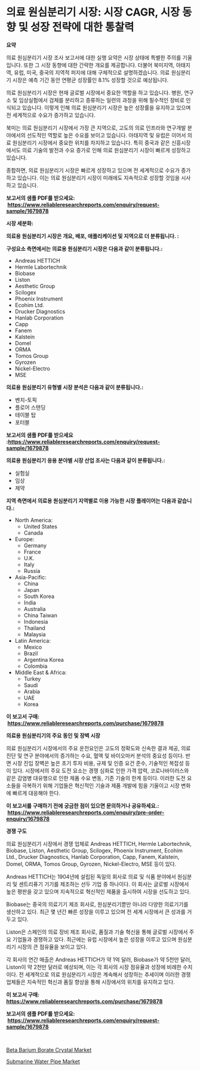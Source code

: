 <p><h1>의료 원심분리기 시장: 시장 CAGR, 시장 동향 및 성장 전략에 대한 통찰력</h1></p><p><strong>요약</strong></p>
<p><p>의료 원심분리기 시장 조사 보고서에 대한 실행 요약은 시장 상태에 특별한 주의를 기울입니다. 또한 그 시장 동향에 대한 간략한 개요를 제공합니다. 더불어 북미지역, 아태지역, 유럽, 미국, 중국의 지역적 퍼지에 대해 구체적으로 설명하겠습니다. 의료 원심분리기 시장은 예측 기간 동안 연평균 성장률인 8.1% 성장할 것으로 예상됩니다.</p><p>의료 원심분리기 시장은 현재 글로벌 시장에서 중요한 역할을 하고 있습니다. 병원, 연구소 및 임상실험에서 검체를 분리하고 증류하는 일련의 과정을 위해 필수적인 장비로 인식되고 있습니다. 이렇게 인해 의료 원심분리기 시장은 높은 성장률을 유지하고 있으며 전 세계적으로 수요가 증가하고 있습니다.</p><p>북미는 의료 원심분리기 시장에서 가장 큰 지역으로, 고도의 의료 인프라와 연구개발 분야에서의 선도적인 역할로 높은 수요를 보이고 있습니다. 아태지역 및 유럽은 이어서 의료 원심분리기 시장에서 중요한 위치를 차지하고 있습니다. 특히 중국과 같은 신흥시장에서도 의료 기술의 발전과 수요 증가로 인해 의료 원심분리기 시장이 빠르게 성장하고 있습니다.</p><p>종합하면, 의료 원심분리기 시장은 빠르게 성장하고 있으며 전 세계적으로 수요가 증가하고 있습니다. 이는 의료 원심분리기 시장이 미래에도 지속적으로 성장할 것임을 시사하고 있습니다.</p></p>
<p><strong>보고서의 샘플 PDF를 받으세요: &nbsp;<a href="https://www.reliableresearchreports.com/enquiry/request-sample/1679878">https://www.reliableresearchreports.com/enquiry/request-sample/1679878</a></strong></p>
<p><strong>시장 세분화:</strong></p>
<p><strong> 의료용 원심분리기 시장은 개요, 배포, 애플리케이션 및 지역으로 더 분류됩니다. :</strong></p>
<p><strong>구성요소 측면에서는 의료용 원심분리기 시장은 다음과 같이 분류됩니다.:</strong></p>
<p><ul><li>Andreas HETTICH</li><li>Hermle Labortechnik</li><li>Biobase</li><li>Liston</li><li>Aesthetic Group</li><li>Scilogex</li><li>Phoenix Instrument</li><li>Ecohim Ltd.</li><li>Drucker Diagnostics</li><li>Hanlab Corporation</li><li>Capp</li><li>Fanem</li><li>Kalstein</li><li>Domel</li><li>ORMA</li><li>Tomos Group</li><li>Gyrozen</li><li>Nickel-Electro</li><li>MSE</li></ul></p>
<p><strong> 의료용 원심분리기 유형별 시장 분석은 다음과 같이 분류됩니다.:</strong></p>
<p><ul><li>벤치-토픽</li><li>플로어 스탠딩</li><li>테이블 탑</li><li>포터블</li></ul></p>
<p><strong>보고서의 샘플 PDF를 받으세요 :<a href="https://www.reliableresearchreports.com/enquiry/request-sample/1679878">https://www.reliableresearchreports.com/enquiry/request-sample/1679878</a></strong></p>
<p><strong> 의료용 원심분리기 응용 분야별 시장 산업 조사는 다음과 같이 분류됩니다.:</strong></p>
<p><ul><li>실험실</li><li>임상</li><li>제약</li></ul></p>
<p><strong>지역 측면에서 의료용 원심분리기 지역별로 이용 가능한 시장 플레이어는 다음과 같습니다.:</strong></p>
<p><ul>
    <li>
        North America:
        <ul>
            <li>United States</li>
            <li>Canada</li>
        </ul>
    </li>
    <li>
        Europe:
        <ul>
            <li>Germany</li>
            <li>France</li>
            <li>U.K.</li>
            <li>Italy</li>
            <li>Russia</li>
        </ul>
    </li>
    <li>
        Asia-Pacific:
        <ul>
            <li>China</li>
            <li>Japan</li>
            <li>South Korea</li>
            <li>India</li>
            <li>Australia</li>
            <li>China Taiwan</li>
            <li>Indonesia</li>
            <li>Thailand</li>
            <li>Malaysia</li>
        </ul>
    </li>
    <li>
        Latin America:
        <ul>
            <li>Mexico</li>
            <li>Brazil</li>
            <li>Argentina Korea</li>
            <li>Colombia</li>
        </ul>
    </li>
    <li>
        Middle East & Africa:
        <ul>
            <li>Turkey</li>
            <li>Saudi</li>
            <li>Arabia</li>
            <li>UAE</li>
            <li>Korea</li>
        </ul>
    </li>
    </ul></p>
<p><strong>이 보고서 구매: &nbsp;<a href="https://www.reliableresearchreports.com/purchase/1679878">https://www.reliableresearchreports.com/purchase/1679878</a></strong></p>
<p><strong>의료용 원심분리기의 주요 동인 및 장벽 시장</strong></p>
<p><p>의료 원심분리기 시장에서의 주요 운전요인은 고도의 정확도와 신속한 결과 제공, 의료 진단 및 연구 분야에서의 증가하는 수요, 혈액 및 바이오마커 분석의 중요성 등이다. 반면 시장 진입 장벽은 높은 초기 투자 비용, 규제 및 인증 요건 준수, 기술적인 복잡성 등이 있다. 시장에서의 주요 도전 요소는 경쟁 심화로 인한 가격 압력, 코로나바이러스와 같은 감염병 대유행으로 인한 제품 수요 변동, 기존 기술의 한계 등이다. 이러한 도전 요소들을 극복하기 위해 기업들은 혁신적인 기술과 제품 개발에 힘을 기울이고 시장 변화에 빠르게 대응해야 한다.</p></p>
<p><strong>이 보고서를 구매하기 전에 궁금한 점이 있으면 문의하거나 공유하세요.: &nbsp;<a href="https://www.reliableresearchreports.com/enquiry/pre-order-enquiry/1679878">https://www.reliableresearchreports.com/enquiry/pre-order-enquiry/1679878</a></strong></p>
<p><strong>경쟁 구도</strong></p>
<p><p>의료 원심분리기 시장에서 경쟁 업체로 Andreas HETTICH, Hermle Labortechnik, Biobase, Liston, Aesthetic Group, Scilogex, Phoenix Instrument, Ecohim Ltd., Drucker Diagnostics, Hanlab Corporation, Capp, Fanem, Kalstein, Domel, ORMA, Tomos Group, Gyrozen, Nickel-Electro, MSE 등이 있다.</p><p>Andreas HETTICH는 1904년에 설립된 독일의 회사로 의료 및 식품 분야에서 원심분리 및 센트리퓨기 기기를 제조하는 선두 기업 중 하나이다. 이 회사는 글로벌 시장에서 높은 평판을 갖고 있으며 지속적으로 혁신적인 제품을 출시하여 시장을 선도하고 있다.</p><p>Biobase는 중국의 의료기기 제조 회사로, 원심분리기뿐만 아니라 다양한 의료기기를 생산하고 있다. 최근 몇 년간 빠른 성장을 이루고 있으며 전 세계 시장에서 큰 성과를 거두고 있다.</p><p>Liston은 스페인의 의료 장비 제조 회사로, 품질과 기술 혁신을 통해 글로벌 시장에서 주요 기업들과 경쟁하고 있다. 최근에는 유럽 시장에서 높은 성장을 이루고 있으며 원심분리기 시장의 큰 점유율을 보이고 있다.</p><p>각 회사의 연간 매출은 Andreas HETTICH가 약 1억 달러, Biobase가 약 5천만 달러, Liston이 약 2천만 달러로 예상되며, 이는 각 회사의 시장 점유율과 성장에 비례한 수치이다. 전 세계적으로 의료 원심분리기 시장은 계속해서 성장하는 추세이며 이러한 경쟁 업체들은 지속적인 혁신과 품질 향상을 통해 시장에서의 위치를 유지하고 있다.</p></p>
<p><strong>이 보고서 구매: &nbsp; <a href="https://www.reliableresearchreports.com/purchase/1679878">https://www.reliableresearchreports.com/purchase/1679878</a></strong></p>
<p><strong>보고서의 샘플 PDF를 받으세요: &nbsp;<a href="https://www.reliableresearchreports.com/enquiry/request-sample/1679878">https://www.reliableresearchreports.com/enquiry/request-sample/1679878</a></strong><strong></strong></p>
<p>&nbsp;</p>
<p><p><a href="https://confirmed-shield-e13.notion.site/Beta-Barium-Borate-Crystal-Market-Dynamics-2024-2031-Also-about-Its-Market-Trends-Projections-and-71141e2e090a493fb89097127cf4496a">Beta Barium Borate Crystal Market</a></p><p><a href="https://funky-papaya-cf4.notion.site/Global-Submarine-Water-Pipe-Market-by-Types-Applications-and-Major-Players-with-Regional-Growth-R-ee91b3478df941d1ac7e943d913d63aa">Submarine Water Pipe Market</a></p></p>